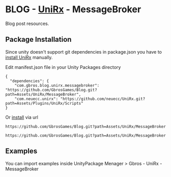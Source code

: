 # BLOG - [UniRx](https://github.com/neuecc/UniRx) - MessageBroker

Blog post resources.

## Package Installation 

Since unity doesn't support git dependencies in package.json you have to [install UniRx](https://github.com/neuecc/UniRx#upm-package) manually. 

Edit manifest.json file in your Unity Packages directory 


```
{
  "dependencies": {
    "com.gbros.blog.unirx.messagebroker": "https://github.com/GbrosGames/Blog.git?path=Assets/UniRx/MessageBroker",
    "com.neuecc.unirx": "https://github.com/neuecc/UniRx.git?path=Assets/Plugins/UniRx/Scripts"
}
```

Or [install](https://docs.unity3d.com/2020.2/Documentation/Manual/upm-ui-giturl.html) via url

```
https://github.com/GbrosGames/Blog.git?path=Assets/UniRx/MessageBroker
```
```
https://github.com/GbrosGames/Blog.git?path=Assets/UniRx/MessageBroker
```


## Examples

You can import examples inside UnityPackage Menager > Gbros - UniRx - MessageBroker
